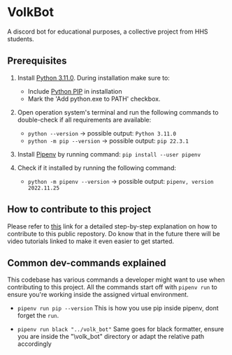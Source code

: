 # VolkBot
A discord bot for educational purposes, a collective project from HHS students.

## Prerequisites
1. Install [Python 3.11.0](https://www.python.org/downloads/). During installation make sure to:
	- Include [Python PIP](https://pip.pypa.io/en/stable/installation/) in installation
	- Mark the 'Add python.exe to PATH' checkbox.

2. Open operation system's terminal and run the following commands to double-check if all requirements are available:
    - `python --version` -> possible output: `Python 3.11.0`
    - `python -m pip --version` -> possible output: `pip 22.3.1`

3. Install [Pipenv](https://github.com/pypa/pipenv#installation) by running command: `pip install --user pipenv`

4. Check if it installed by running the following command:
    - `python -m pipenv --version` -> possible output: `pipenv, version 2022.11.25`


## How to contribute to this project
Please refer to [this](https://github.com/joren-dev/VolkBot/blob/main/.github/CONTRIBUTING.md) link for a detailed step-by-step explanation on how to contribute to this public repostory. Do
know that in the future there will be video tutorials linked to make it even easier to get started.
 

## Common dev-commands explained
This codebase has various commands a developer might want to use when contributing to this project. All the
commands start off with `pipenv run` to ensure you're working inside the assigned virtual environment.


- `pipenv run pip --version`
This is how you use pip inside pipenv, dont forget the `run`.

- `pipenv run black "../volk_bot"`
Same goes for black formatter, ensure you are inside the "\volk_bot\" directory or adapt the relative path accordingly
